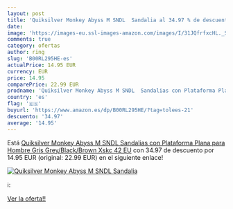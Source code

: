 ```yaml
---
layout: post
title: 'Quiksilver Monkey Abyss M SNDL  Sandalia al 34.97 % de descuento'
date: 
image: 'https://images-eu.ssl-images-amazon.com/images/I/31JQfrfxcHL._SL200_.jpg'
comments: true
category: ofertas
author: ring
slug: 'B00RL295HE-es'
actualPrice: 14.95 EUR
currency: EUR
price: 14.95
comparePrice: 22.99 EUR
prodname: 'Quiksilver Monkey Abyss M SNDL  Sandalias con Plataforma Plana para Hombre  Gris  Grey/Black/Brown Xskc   42 EU'
country: 'es'
flag: '🇪🇸'
buyurl: 'https://www.amazon.es/dp/B00RL295HE/?tag=tolees-21'
descuento: '34.97'
average: '14.95'
---
```


Está [Quiksilver Monkey Abyss M SNDL  Sandalias con Plataforma Plana para Hombre  Gris  Grey/Black/Brown Xskc   42 EU](https://www.amazon.es/dp/B00RL295HE/?tag=tolees-21) con 34.97 de descuento por 14.95 EUR (original: 22.99 EUR) en el siguiente enlace!

[![Quiksilver Monkey Abyss M SNDL  Sandalia](https://images-eu.ssl-images-amazon.com/images/I/31JQfrfxcHL._SL200_.jpg)](https://www.amazon.es/dp/B00RL295HE/?tag=tolees-21)

ℹ️:


[Ver la oferta!!](https://www.amazon.es/dp/B00RL295HE/?tag=tolees-21)
